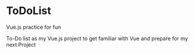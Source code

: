 # ToDoList
Vue.js practice for fun

To-Do list as my Vue.js project to get familiar with Vue and prepare for my next Project
